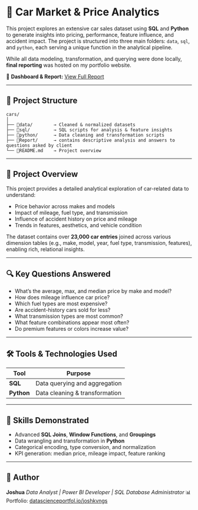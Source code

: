 # 🚗 Car Market & Price Analytics

This project explores an extensive car sales dataset using **SQL** and **Python** to generate insights into pricing, performance, feature influence, and accident impact. The project is structured into three main folders: `data`, `sql`, and `python`, each serving a unique function in the analytical pipeline.

While all data modeling, transformation, and querying were done locally, **final reporting** was hosted on my portfolio website.

🔗 **Dashboard & Report:** [View Full Report](https://www.datascienceportfol.io/joshkvngs)

---

## 📁 Project Structure

```
cars/
│
├── 📂data/        → Cleaned & normalized datasets  
├── 📂sql/         → SQL scripts for analysis & feature insights  
├── 📂python/      → Data cleaning and transformation scripts
├── 📂Report/      → contains descriptive analysis and answers to questions asked by client
└── 📂README.md    → Project overview
```

---

## 📌 Project Overview

This project provides a detailed analytical exploration of car-related data to understand:

* Price behavior across makes and models
* Impact of mileage, fuel type, and transmission
* Influence of accident history on price and mileage
* Trends in features, aesthetics, and vehicle condition

The dataset contains over **23,000 car entries** joined across various dimension tables (e.g., make, model, year, fuel type, transmission, features), enabling rich, relational insights.

---

## 🔍 Key Questions Answered

* What’s the average, max, and median price by make and model?
* How does mileage influence car price?
* Which fuel types are most expensive?
* Are accident-history cars sold for less?
* What transmission types are most common?
* What feature combinations appear most often?
* Do premium features or colors increase value?

---

## 🛠 Tools & Technologies Used

| Tool         | Purpose                        |
| ------------ | ------------------------------ |
| **SQL**      | Data querying and aggregation  |
| **Python**   | Data cleaning & transformation |


---

## 🧠 Skills Demonstrated

* Advanced **SQL Joins**, **Window Functions**, and **Groupings**
* Data wrangling and transformation in **Python**
* Categorical encoding, type conversion, and normalization
* KPI generation: median price, mileage impact, feature ranking

---

## 👤 Author

**Joshua**
*Data Analyst | Power BI Developer | SQL Database Administrator*
📊 Portfolio: [datascienceportfol.io/joshkvngs](https://www.datascienceportfol.io/joshkvngs)
